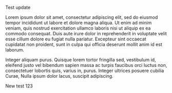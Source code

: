 Test update

Lorem ipsum dolor sit amet, consectetur adipiscing elit, sed do eiusmod
tempor incididunt ut labore et dolore magna aliqua. Ut enim ad minim
veniam, quis nostrud exercitation ullamco laboris nisi ut aliquip ex ea
commodo consequat. Duis aute irure dolor in reprehenderit in voluptate
velit esse cillum dolore eu fugiat nulla pariatur. Excepteur sint
occaecat cupidatat non proident, sunt in culpa qui officia deserunt
mollit anim id est laborum.

Integer aliquam purus. Quisque lorem tortor fringilla sed, vestibulum
id, eleifend justo vel bibendum sapien massa ac turpis faucibus orci
luctus non, consectetuer lobortis quis, varius in, purus. Integer
ultrices posuere cubilia Curae, Nulla ipsum dolor lacus, suscipit
adipiscing.

New test 123
